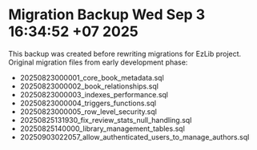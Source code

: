 # Migration Backup Wed Sep  3 16:34:52 +07 2025

This backup was created before rewriting migrations for EzLib project.
Original migration files from early development phase:

- 20250823000001_core_book_metadata.sql
- 20250823000002_book_relationships.sql
- 20250823000003_indexes_performance.sql
- 20250823000004_triggers_functions.sql
- 20250823000005_row_level_security.sql
- 20250825131930_fix_review_stats_null_handling.sql
- 20250825140000_library_management_tables.sql
- 20250903022057_allow_authenticated_users_to_manage_authors.sql
